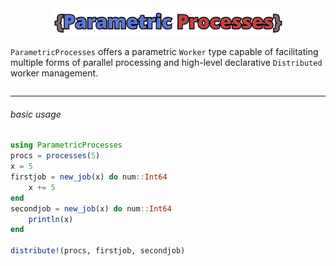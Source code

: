 <div align="center">
  <img src="https://github.com/ChifiSource/image_dump/blob/main/parametricprocesses/parproc.png" width="375"></img>
</div>

`ParametricProcesses` offers a parametric `Worker` type capable of facilitating multiple forms of parallel processing and high-level declarative `Distributed` worker management.
```julia
```
---
###### basic usage
```julia
using ParametricProcesses
procs = processes(5)
x = 5
firstjob = new_job(x) do num::Int64
    x += 5
end
secondjob = new_job(x) do num::Int64
    println(x)
end

distribute!(procs, firstjob, secondjob)
```
